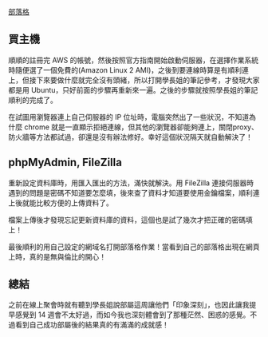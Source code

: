 [部落格](http://aliceyoung.tw/blog/)

## 買主機

順順的註冊完 AWS 的帳號，然後按照官方指南開始啟動伺服器，在選擇作業系統時隨便選了一個免費的(Amazon Linux 2 AMI)，之後到要連線時算是有順利連上，但接下來要做什麼就完全沒有頭緒，所以打開學長姐的筆記參考，才發現大家都是用 Ubuntu，只好前面的步驟再重新來一遍。之後的步驟就按照學長姐的筆記順利的完成了。

在試圖用瀏覽器連上自己伺服器的 IP 位址時，電腦突然出了一些狀況，不知道為什麼 chrome 就是一直顯示拒絕連線，但其他的瀏覽器卻能夠連上，關閉proxy、防火牆等方法都試過，卻還是沒有辦法修好。幸好這個狀況隔天就自動解決了！

## phpMyAdmin, FileZilla

重新設定資料庫時，用匯入匯出的方法，滿快就解決。用 FileZilla 連接伺服器時遇到的問題是密碼不知道要怎麼填，後來查了資料才知道要使用金鑰檔案，順利連上後就能比較方便的上傳資料了。

檔案上傳後才發現忘記更新資料庫的資料，這個也是試了幾次才把正確的密碼填上！

最後順利的用自己設定的網域名打開部落格作業！當看到自己的部落格出現在網頁上時，真的是無與倫比的開心！

## 總結

之前在線上聚會時就有聽到學長姐說部屬這周讓他們「印象深刻」，也因此讓我提早感覺到 14 週會不太好過，而如今我也深刻體會到了那種茫然、困惑的感覺。不過看到自己成功部屬後的結果真的有滿滿的成就感！

